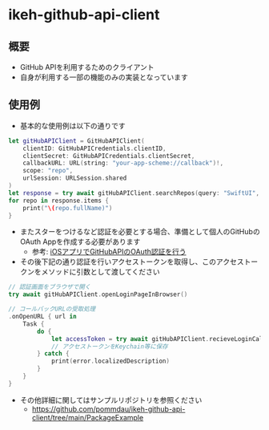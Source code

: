 # ikeh-github-api-client

## 概要
- GitHub APIを利用するためのクライアント
- 自身が利用する一部の機能のみの実装となっています

## 使用例

- 基本的な使用例は以下の通りです

```swift
let gitHubAPIClient = GitHubAPIClient(
    clientID: GitHubAPICredentials.clientID,
    clientSecret: GitHubAPICredentials.clientSecret,
    callbackURL: URL(string: "your-app-scheme://callback")!,
    scope: "repo",
    urlSession: URLSession.shared
)
let response = try await gitHubAPIClient.searchRepos(query: "SwiftUI", accessToken: nil)
for repo in response.items {
    print("\(repo.fullName)")
}
```

- またスターをつけるなど認証を必要とする場合、準備として個人のGitHubのOAuth Appを作成する必要があります
    - 参考: [iOSアプリでGitHubAPIのOAuth認証を行う](https://zenn.dev/ikeh1024/articles/dd5678087362c4)
- その後下記の通り認証を行いアクセストークンを取得し、このアクセストークンをメソッドに引数として渡してください

```swift
// 認証画面をブラウザで開く
try await gitHubAPIClient.openLoginPageInBrowser()

// コールバックURLの受取処理
.onOpenURL { url in
    Task {
        do {
            let accessToken = try await gitHubAPIClient.recieveLoginCallBackURLAndFetchAccessToken(url)
            // アクセストークンをKeychain等に保存
        } catch {
            print(error.localizedDescription)
        }
    }
}
```

- その他詳細に関してはサンプルリポジトリを参照ください
    - https://github.com/pommdau/ikeh-github-api-client/tree/main/PackageExample
